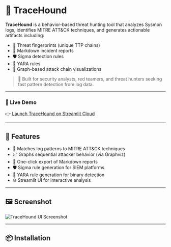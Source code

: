 # 🐾 TraceHound

**TraceHound** is a behavior-based threat hunting tool that analyzes Sysmon logs, identifies MITRE ATT&CK techniques, and generates actionable artifacts including:

- 🔹 Threat fingerprints (unique TTP chains)
- 📄 Markdown incident reports
- 🛡️ Sigma detection rules
- 🧬 YARA rules
- 🔗 Graph-based attack chain visualizations

> 🎯 Built for security analysts, red teamers, and threat hunters seeking fast pattern detection from log data.

---

### 🚀 Live Demo

👉 [Launch TraceHound on Streamlit Cloud](https://tracehound.streamlit.app/)

---

## 🔧 Features

- 🧠 Matches log patterns to MITRE ATT&CK techniques
- 📈 Graphs sequential attacker behavior (via Graphviz)
- 📄 One-click export of Markdown reports
- 🛡 Sigma rule generation for SIEM platforms
- 🧬 YARA rule generation for binary detection
- 🌐 Streamlit UI for interactive analysis

---

## 🖼 Screenshot

![TraceHound UI Screenshot](https://raw.githubusercontent.com/Pranav0718/Trace-Hound/main/screenshot.png)

---

## 📦 Installation

```bash
